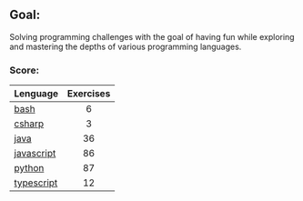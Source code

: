 ## Goal:
Solving programming challenges with the goal of having fun while exploring and mastering the depths of various programming languages.

### Score:
| Lenguage | Exercises |
|---|:---:|
| [bash](/bash) | 6 |
| [csharp](/csharp) | 3 |
| [java](/java) | 36 |
| [javascript](/javascript) | 86 |
| [python](/python) | 87 |
| [typescript](/typescript) | 12 |
